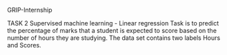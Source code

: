 GRIP-Internship


TASK 2  Supervised machine learning - Linear regression
       Task is to predict the percentage of marks that a student is expected to score based on the number of hours they are studying.
       The data set contains two labels Hours and Scores.

